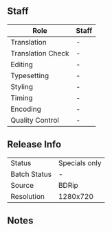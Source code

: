 ## Staff

| Role              | Staff                               |
|-------------------|-------------------------------------|
| Translation       | -                                   |
| Translation Check | -                                   |
| Editing           | -                                   |
| Typesetting       | -                                   |
| Styling           | -                                   |
| Timing            | -                                   |
| Encoding          | -                                   |
| Quality Control   | -                                   |

## Release Info

|              |               |
|--------------|---------------|
| Status       | Specials only |
| Batch Status | -             |
| Source       | BDRip         |
| Resolution   | 1280x720      |

## Notes
